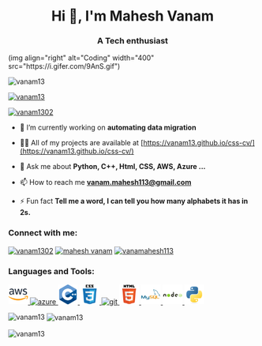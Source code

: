 <h1 align="center">Hi 👋, I'm Mahesh Vanam</h1>
<h3 align="center">A Tech enthusiast</h3>
(img align="right" alt="Coding" width="400" src="https://i.gifer.com/9AnS.gif")
<p align="left"> <img src="https://komarev.com/ghpvc/?username=vanam13&label=Profile%20views&color=0e75b6&style=flat" alt="vanam13" /> </p>

<p align="left"> <a href="https://github.com/ryo-ma/github-profile-trophy"><img src="https://github-profile-trophy.vercel.app/?username=vanam13" alt="vanam13" /></a> </p>

<p align="left"> <a href="https://twitter.com/vanam1302" target="blank"><img src="https://img.shields.io/twitter/follow/vanam1302?logo=twitter&style=for-the-badge" alt="vanam1302" /></a> </p>

- 🔭 I’m currently working on **automating data migration**

- 👨‍💻 All of my projects are available at [https://vanam13.github.io/css-cv/](https://vanam13.github.io/css-cv/)

- 💬 Ask me about **Python, C++, Html, CSS, AWS, Azure ...**

- 📫 How to reach me **vanam.mahesh113@gmail.com**

- ⚡ Fun fact **Tell me a word, I can tell you how many alphabets it has in 2s.**

<h3 align="left">Connect with me:</h3>
<p align="left">
<a href="https://twitter.com/vanam1302" target="blank"><img align="center" src="https://raw.githubusercontent.com/rahuldkjain/github-profile-readme-generator/master/src/images/icons/Social/twitter.svg" alt="vanam1302" height="30" width="40" /></a>
<a href="https://linkedin.com/in/mahesh vanam" target="blank"><img align="center" src="https://raw.githubusercontent.com/rahuldkjain/github-profile-readme-generator/master/src/images/icons/Social/linked-in-alt.svg" alt="mahesh vanam" height="30" width="40" /></a>
<a href="https://auth.geeksforgeeks.org/user/vanamahesh113" target="blank"><img align="center" src="https://raw.githubusercontent.com/rahuldkjain/github-profile-readme-generator/master/src/images/icons/Social/geeks-for-geeks.svg" alt="vanamahesh113" height="30" width="40" /></a>
</p>

<h3 align="left">Languages and Tools:</h3>
<p align="left"> <a href="https://aws.amazon.com" target="_blank" rel="noreferrer"> <img src="https://raw.githubusercontent.com/devicons/devicon/master/icons/amazonwebservices/amazonwebservices-original-wordmark.svg" alt="aws" width="40" height="40"/> </a> <a href="https://azure.microsoft.com/en-in/" target="_blank" rel="noreferrer"> <img src="https://www.vectorlogo.zone/logos/microsoft_azure/microsoft_azure-icon.svg" alt="azure" width="40" height="40"/> </a> <a href="https://www.w3schools.com/cpp/" target="_blank" rel="noreferrer"> <img src="https://raw.githubusercontent.com/devicons/devicon/master/icons/cplusplus/cplusplus-original.svg" alt="cplusplus" width="40" height="40"/> </a> <a href="https://www.w3schools.com/css/" target="_blank" rel="noreferrer"> <img src="https://raw.githubusercontent.com/devicons/devicon/master/icons/css3/css3-original-wordmark.svg" alt="css3" width="40" height="40"/> </a> <a href="https://git-scm.com/" target="_blank" rel="noreferrer"> <img src="https://www.vectorlogo.zone/logos/git-scm/git-scm-icon.svg" alt="git" width="40" height="40"/> </a> <a href="https://www.w3.org/html/" target="_blank" rel="noreferrer"> <img src="https://raw.githubusercontent.com/devicons/devicon/master/icons/html5/html5-original-wordmark.svg" alt="html5" width="40" height="40"/> </a> <a href="https://www.mysql.com/" target="_blank" rel="noreferrer"> <img src="https://raw.githubusercontent.com/devicons/devicon/master/icons/mysql/mysql-original-wordmark.svg" alt="mysql" width="40" height="40"/> </a> <a href="https://nodejs.org" target="_blank" rel="noreferrer"> <img src="https://raw.githubusercontent.com/devicons/devicon/master/icons/nodejs/nodejs-original-wordmark.svg" alt="nodejs" width="40" height="40"/> </a> <a href="https://www.python.org" target="_blank" rel="noreferrer"> <img src="https://raw.githubusercontent.com/devicons/devicon/master/icons/python/python-original.svg" alt="python" width="40" height="40"/> </a> </p>

<p><img align="left" src="https://github-readme-stats.vercel.app/api/top-langs?username=vanam13&show_icons=true&locale=en&layout=compact" alt="vanam13" /></p>

<p>&nbsp;<img align="center" src="https://github-readme-stats.vercel.app/api?username=vanam13&show_icons=true&locale=en" alt="vanam13" /></p>

<p><img align="center" src="https://github-readme-streak-stats.herokuapp.com/?user=vanam13&" alt="vanam13" /></p>
